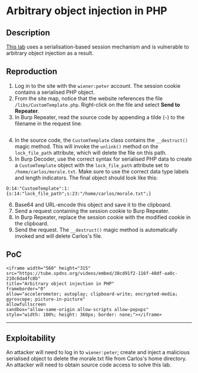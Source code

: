 # Arbitrary object injection in PHP

## Description

[This lab](https://portswigger.net/web-security/deserialization/exploiting/lab-deserialization-arbitrary-object-injection-in-php) uses a serialisation-based session mechanism and is vulnerable to arbitrary object injection as a result. 

## Reproduction

1. Log in to the site with the `wiener:peter` account. The session cookie contains a serialised PHP object.
2. From the site map, notice that the website references the file `/libs/CustomTemplate.php`. Right-click on the file and select **Send to Repeater**.
3. In Burp Repeater, read the source code by appending a tilde (`~`) to the filename in the request line.

```text

```

4. In the source code, the `CustomTemplate` class contains the `__destruct()` magic method. This will invoke the `unlink()` method on the `lock_file_path` attribute, which will delete the file on this path.
5. In Burp Decoder, use the correct syntax for serialised PHP data to create a `CustomTemplate` object with the `lock_file_path` attribute set to `/home/carlos/morale.txt`. Make sure to use the correct data type labels and length indicators. The final object should look like this:

```text
O:14:"CustomTemplate":1:{s:14:"lock_file_path";s:23:"/home/carlos/morale.txt";}
```
    
6. Base64 and URL-encode this object and save it to the clipboard.
7. Send a request containing the session cookie to Burp Repeater.
8. In Burp Repeater, replace the session cookie with the modified cookie in the clipboard.
9. Send the request. The `__destruct()` magic method is automatically invoked and will delete Carlos's file.

## PoC

```{raw} html
<iframe width="560" height="315"
src="https://tube.spdns.org/videos/embed/38cd91f2-116f-40df-aa0c-210c6da4fc0b"
title="Arbitrary object injection in PHP"
frameborder="0"
allow="accelerometer; autoplay; clipboard-write; encrypted-media; gyroscope; picture-in-picture"
allowfullscreen
sandbox="allow-same-origin allow-scripts allow-popups"
style="width: 100%; height: 360px; border: none;"></iframe>
```

----

## Exploitability

An attacker will need to log in to `wiener:peter`; create and inject a malicious serialised object to delete the morale.txt file from Carlos's home directory. An attacker will need to obtain source code access to solve this lab. 
